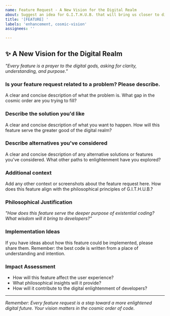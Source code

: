 ```yaml
---
name: Feature Request - A New Vision for the Digital Realm
about: Suggest an idea for G.I.T.H.U.B. that will bring us closer to digital enlightenment
title: '[FEATURE] '
labels: 'enhancement, cosmic-vision'
assignees: ''

---
```


## ✨ A New Vision for the Digital Realm

*"Every feature is a prayer to the digital gods, asking for clarity, understanding, and purpose."*

### Is your feature request related to a problem? Please describe.
A clear and concise description of what the problem is. What gap in the cosmic order are you trying to fill?

### Describe the solution you'd like
A clear and concise description of what you want to happen. How will this feature serve the greater good of the digital realm?

### Describe alternatives you've considered
A clear and concise description of any alternative solutions or features you've considered. What other paths to enlightenment have you explored?

### Additional context
Add any other context or screenshots about the feature request here. How does this feature align with the philosophical principles of G.I.T.H.U.B.?

### Philosophical Justification
*"How does this feature serve the deeper purpose of existential coding? What wisdom will it bring to developers?"*

### Implementation Ideas
If you have ideas about how this feature could be implemented, please share them. Remember: the best code is written from a place of understanding and intention.

### Impact Assessment
- How will this feature affect the user experience?
- What philosophical insights will it provide?
- How will it contribute to the digital enlightenment of developers?

---

*Remember: Every feature request is a step toward a more enlightened digital future. Your vision matters in the cosmic order of code.*
